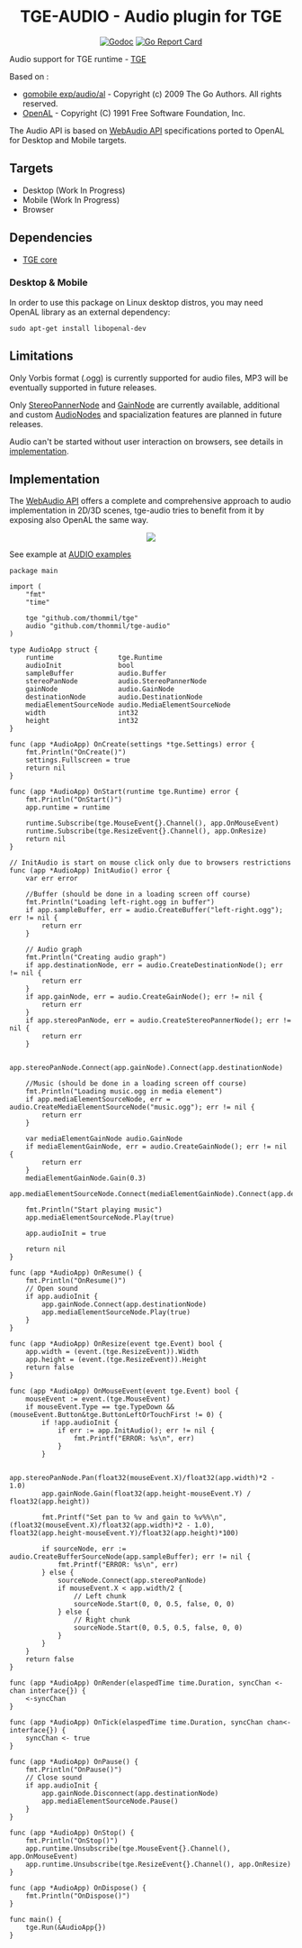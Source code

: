 <h1 align="center">TGE-AUDIO - Audio plugin for TGE</h1>

 <p align="center">
    <a href="https://godoc.org/github.com/thommil/tge-audio"><img src="https://godoc.org/github.com/thommil/tge-audio?status.svg" alt="Godoc"></img></a>
    <a href="https://goreportcard.com/report/github.com/thommil/tge-audio"><img src="https://goreportcard.com/badge/github.com/thommil/tge-audio"  alt="Go Report Card"/></a>
</p>

Audio support for TGE runtime - [TGE](https://github.com/thommil/tge)

Based on :
 * [gomobile exp/audio/al](https://godoc.org/golang.org/x/mobile/exp/audio/al) - Copyright (c) 2009 The Go Authors. All rights reserved.
 * [OpenAL](https://github.com/golang/mobile) - Copyright (C) 1991 Free Software Foundation, Inc.

The Audio API is based on [WebAudio API](https://developer.mozilla.org/en-US/docs/Web/API/Web_Audio_API) specifications ported to OpenAL for 
Desktop and Mobile targets.

## Targets
 * Desktop (Work In Progress)
 * Mobile  (Work In Progress)
 * Browser

## Dependencies
 * [TGE core](https://github.com/thommil/tge)

### Desktop & Mobile

In order to use this package on Linux desktop distros, you may need OpenAL library as an external dependency:

```
sudo apt-get install libopenal-dev
```

## Limitations
Only Vorbis format (.ogg) is currently supported for audio files, MP3 will be eventually supported in future releases.

Only [StereoPannerNode](https://developer.mozilla.org/en-US/docs/Web/API/StereoPannerNode) and [GainNode](https://developer.mozilla.org/en-US/docs/Web/API/GainNode) are currently available, additional and custom [AudioNodes](https://developer.mozilla.org/en-US/docs/Web/API/AudioNode) and spacialization features are planned in future releases.

Audio can't be started without user interaction on browsers, see details in [implementation](#implementation).

## Implementation
The [WebAudio API](https://developer.mozilla.org/en-US/docs/Web/API/Web_Audio_API) offers a complete and comprehensive approach to audio implementation in 2D/3D scenes, tge-audio tries to benefit from it by exposing also OpenAL the same way.

<p align="center">
<img src="https://mdn.mozillademos.org/files/9713/WebAudioBasics.png"/>
</p>

See example at [AUDIO examples](https://github.com/Thommil/tge-examples/tree/master/plugins/tge-audio)

```golang
package main

import (
	"fmt"
	"time"

	tge "github.com/thommil/tge"
	audio "github.com/thommil/tge-audio"
)

type AudioApp struct {
	runtime                tge.Runtime
	audioInit              bool
	sampleBuffer           audio.Buffer
	stereoPanNode          audio.StereoPannerNode
	gainNode               audio.GainNode
	destinationNode        audio.DestinationNode
	mediaElementSourceNode audio.MediaElementSourceNode
	width                  int32
	height                 int32
}

func (app *AudioApp) OnCreate(settings *tge.Settings) error {
	fmt.Println("OnCreate()")
	settings.Fullscreen = true
	return nil
}

func (app *AudioApp) OnStart(runtime tge.Runtime) error {
	fmt.Println("OnStart()")
	app.runtime = runtime

	runtime.Subscribe(tge.MouseEvent{}.Channel(), app.OnMouseEvent)
	runtime.Subscribe(tge.ResizeEvent{}.Channel(), app.OnResize)
	return nil
}

// InitAudio is start on mouse click only due to browsers restrictions
func (app *AudioApp) InitAudio() error {
	var err error

	//Buffer (should be done in a loading screen off course)
	fmt.Println("Loading left-right.ogg in buffer")
	if app.sampleBuffer, err = audio.CreateBuffer("left-right.ogg"); err != nil {
		return err
	}

	// Audio graph
	fmt.Println("Creating audio graph")
	if app.destinationNode, err = audio.CreateDestinationNode(); err != nil {
		return err
	}
	if app.gainNode, err = audio.CreateGainNode(); err != nil {
		return err
	}
	if app.stereoPanNode, err = audio.CreateStereoPannerNode(); err != nil {
		return err
	}

	app.stereoPanNode.Connect(app.gainNode).Connect(app.destinationNode)

	//Music (should be done in a loading screen off course)
	fmt.Println("Loading music.ogg in media element")
	if app.mediaElementSourceNode, err = audio.CreateMediaElementSourceNode("music.ogg"); err != nil {
		return err
	}

	var mediaElementGainNode audio.GainNode
	if mediaElementGainNode, err = audio.CreateGainNode(); err != nil {
		return err
	}
	mediaElementGainNode.Gain(0.3)
	app.mediaElementSourceNode.Connect(mediaElementGainNode).Connect(app.destinationNode)

	fmt.Println("Start playing music")
	app.mediaElementSourceNode.Play(true)

	app.audioInit = true

	return nil
}

func (app *AudioApp) OnResume() {
	fmt.Println("OnResume()")
	// Open sound
	if app.audioInit {
		app.gainNode.Connect(app.destinationNode)
		app.mediaElementSourceNode.Play(true)
	}
}

func (app *AudioApp) OnResize(event tge.Event) bool {
	app.width = (event.(tge.ResizeEvent)).Width
	app.height = (event.(tge.ResizeEvent)).Height
	return false
}

func (app *AudioApp) OnMouseEvent(event tge.Event) bool {
	mouseEvent := event.(tge.MouseEvent)
	if mouseEvent.Type == tge.TypeDown && (mouseEvent.Button&tge.ButtonLeftOrTouchFirst != 0) {
		if !app.audioInit {
			if err := app.InitAudio(); err != nil {
				fmt.Printf("ERROR: %s\n", err)
			}
		}

		app.stereoPanNode.Pan(float32(mouseEvent.X)/float32(app.width)*2 - 1.0)
		app.gainNode.Gain(float32(app.height-mouseEvent.Y) / float32(app.height))

		fmt.Printf("Set pan to %v and gain to %v%%\n", (float32(mouseEvent.X)/float32(app.width)*2 - 1.0), float32(app.height-mouseEvent.Y)/float32(app.height)*100)

		if sourceNode, err := audio.CreateBufferSourceNode(app.sampleBuffer); err != nil {
			fmt.Printf("ERROR: %s\n", err)
		} else {
			sourceNode.Connect(app.stereoPanNode)
			if mouseEvent.X < app.width/2 {
				// Left chunk
				sourceNode.Start(0, 0, 0.5, false, 0, 0)
			} else {
				// Right chunk
				sourceNode.Start(0, 0.5, 0.5, false, 0, 0)
			}
		}
	}
	return false
}

func (app *AudioApp) OnRender(elaspedTime time.Duration, syncChan <-chan interface{}) {
	<-syncChan
}

func (app *AudioApp) OnTick(elaspedTime time.Duration, syncChan chan<- interface{}) {
	syncChan <- true
}

func (app *AudioApp) OnPause() {
	fmt.Println("OnPause()")
	// Close sound
	if app.audioInit {
		app.gainNode.Disconnect(app.destinationNode)
		app.mediaElementSourceNode.Pause()
	}
}

func (app *AudioApp) OnStop() {
	fmt.Println("OnStop()")
	app.runtime.Unsubscribe(tge.MouseEvent{}.Channel(), app.OnMouseEvent)
	app.runtime.Unsubscribe(tge.ResizeEvent{}.Channel(), app.OnResize)
}

func (app *AudioApp) OnDispose() {
	fmt.Println("OnDispose()")
}

func main() {
	tge.Run(&AudioApp{})
}

```

